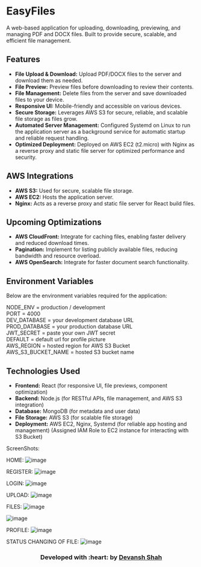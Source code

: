 # EasyFiles

A web-based application for uploading, downloading, previewing, and managing PDF and DOCX files. Built to provide secure, scalable, and efficient file management. 

## Features

- **File Upload & Download:** Upload PDF/DOCX files to the server and download them as needed.
- **File Preview:** Preview files before downloading to review their contents.
- **File Management:** Delete files from the server and save downloaded files to your device.
- **Responsive UI:** Mobile-friendly and accessible on various devices.
- **Secure Storage:** Leverages AWS S3 for secure, reliable, and scalable file storage as files grow.
- **Automated Server Management:** Configured Systemd on Linux to run the application server as a background service for automatic startup and reliable request handling.
- **Optimized Deployment:** Deployed on AWS EC2 (t2.micro) with Nginx as a reverse proxy and static file server for optimized performance and security.

## AWS Integrations

- **AWS S3:** Used for secure, scalable file storage.
- **AWS EC2:** Hosts the application server.
- **Nginx:** Acts as a reverse proxy and static file server for React build files.

## Upcoming Optimizations

- **AWS CloudFront:** Integrate for caching files, enabling faster delivery and reduced download times.
- **Pagination:** Implement for listing publicly available files, reducing bandwidth and resource overload.
- **AWS OpenSearch:** Integrate for faster document search functionality.

## Environment Variables

Below are the environment variables required for the application:

NODE_ENV = production / development <br>
PORT = 4000 <br>
DEV_DATABASE = your development database URL <br>
PROD_DATABASE = your production database URL <br> 
JWT_SECRET = paste your own JWT secret <br>
DEFAULT = default url for profile picture <br>
AWS_REGION = hosted region for AWS S3 Bucket <br>
AWS_S3_BUCKET_NAME = hosted S3 bucket name <br>

## Technologies Used

- **Frontend:** React (for responsive UI, file previews, component optimization)
- **Backend:** Node.js (for RESTful APIs, file management, and AWS S3 integration)
- **Database:** MongoDB (for metadata and user data)
- **File Storage:** AWS S3 (for scalable file storage)
- **Deployment:** AWS EC2, Nginx, Systemd (for reliable app hosting and management) (Assigned IAM Role to EC2 instance for interacting with S3 Bucket)

ScreenShots:

HOME:
![image](https://user-images.githubusercontent.com/56965636/205449549-5923f4c6-230e-45fc-b7ba-d67d173427d0.png)

REGISTER:
![image](https://user-images.githubusercontent.com/56965636/205449593-4d89f118-34b3-47c2-8320-6b97be84be16.png)

LOGIN:
![image](https://user-images.githubusercontent.com/56965636/205450175-f899c8b0-4d08-4fde-838f-5dcf317e158b.png)

UPLOAD:
![image](https://user-images.githubusercontent.com/56965636/205449788-c400aee3-e83b-4c74-9ff1-70f47f7c9f2b.png)

FILES:
![image](https://github.com/user-attachments/assets/dde17a06-5688-4bc6-8b51-bceab1a4bb58)

![image](https://github.com/user-attachments/assets/6920d61c-9578-4c12-b416-7ac50a0eb5fa)

PROFILE:
![image](https://github.com/user-attachments/assets/ca75932b-77ab-49be-ad81-18fc680df5dd)

STATUS CHANGING OF FILE:
![image](https://user-images.githubusercontent.com/56965636/205450112-d99d894b-4b45-4255-aaac-ae8d25433dd5.png)


<h3 align="center"><b>Developed with :heart: by <a href="https://github.com/DEV270201">Devansh Shah</a></b></h3>
